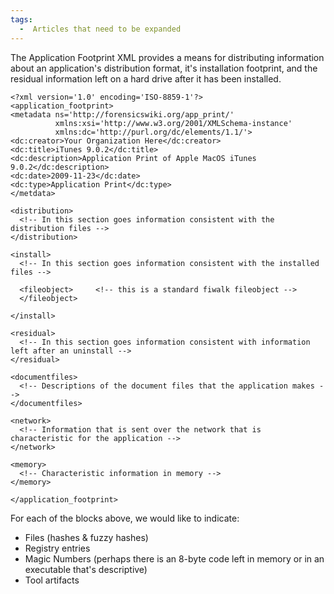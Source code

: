 ```yaml
---
tags:
  -  Articles that need to be expanded
---
```

The Application Footprint XML provides a means for distributing
information about an application's distribution format, it's
installation footprint, and the residual information left on a hard
drive after it has been installed.

    <?xml version='1.0' encoding='ISO-8859-1'?>
    <application_footprint>
    <metadata ns='http://forensicswiki.org/app_print/'
              xmlns:xsi='http://www.w3.org/2001/XMLSchema-instance'
              xmlns:dc='http://purl.org/dc/elements/1.1/'>
    <dc:creator>Your Organization Here</dc:creator>
    <dc:title>iTunes 9.0.2</dc:title>
    <dc:description>Application Print of Apple MacOS iTunes 9.0.2</dc:description>
    <dc:date>2009-11-23</dc:date>
    <dc:type>Application Print</dc:type>
    </metdata>

    <distribution>
      <!-- In this section goes information consistent with the distribution files -->
    </distribution>

    <install>
      <!-- In this section goes information consistent with the installed files -->

      <fileobject>     <!-- this is a standard fiwalk fileobject -->
      </fileobject>

    </install>

    <residual>
      <!-- In this section goes information consistent with information left after an uninstall -->
    </residual>

    <documentfiles>
      <!-- Descriptions of the document files that the application makes -->
    </documentfiles>

    <network>
      <!-- Information that is sent over the network that is characteristic for the application -->
    </network>

    <memory>
      <!-- Characteristic information in memory -->
    </memory>

    </application_footprint>

For each of the blocks above, we would like to indicate:

- Files (hashes & fuzzy hashes)
- Registry entries
- Magic Numbers (perhaps there is an 8-byte code left in memory or in an
  executable that's descriptive)
- Tool artifacts